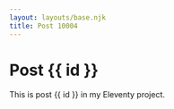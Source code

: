 ```yaml
---
layout: layouts/base.njk
title: Post 10004
---
```


# Post {{ id }}

This is post {{ id }} in my Eleventy project.

